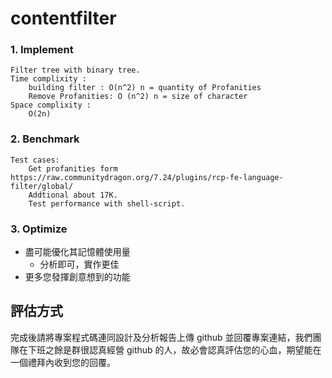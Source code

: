 # contentfilter
### 1. Implement
    Filter tree with binary tree.
    Time complixity :
        building filter : O(n^2) n = quantity of Profanities
        Remove Profanities: O (n^2) n = size of character
    Space complixity :
        O(2n) 
### 2. Benchmark
    Test cases:
        Get profanities form https://raw.communitydragon.org/7.24/plugins/rcp-fe-language-filter/global/
        Addtional about 17K.
        Test performance with shell-script.
        
### 3. Optimize 
* 盡可能優化其記憶體使用量
    * 分析即可，實作更佳
* 更多您發揮創意想到的功能

## 評估方式

完成後請將專案程式碼連同設計及分析報告上傳 github 並回覆專案連結，我們團隊在下班之餘是群很認真經營 github 的人，故必會認真評估您的心血，期望能在一個禮拜內收到您的回覆。

